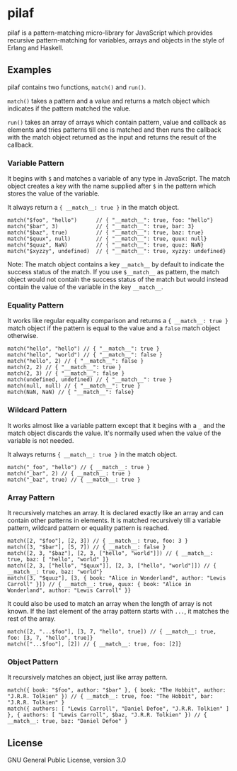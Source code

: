 # pilaf
pilaf is a pattern-matching micro-library for JavaScript which provides recursive
pattern-matching for variables, arrays and objects in the style of Erlang and
Haskell.

## Examples
pilaf contains two functions, `match()` and `run()`.

`match()` takes a pattern and a value and returns a match object which
indicates if the pattern matched the value.

`run()` takes an array of arrays which contain pattern, value and callback as
elements and tries patterns till one is matched and then runs the callback with
the match object returned as the input and returns the result of the callback.

### Variable Pattern
It begins with `$` and matches a variable of any type in JavaScript. The match
object creates a key with the name supplied after `$` in the pattern which
stores the value of the variable.

It always return a `{ __match__: true }` in the match object.

```
match("$foo", "hello")      // { "__match__": true, foo: "hello"}
match("$bar", 3)            // { "__match__": true, bar: 3}
match("$baz", true)         // { "__match__": true, baz: true}
match("$quux", null)        // { "__match__": true, quux: null}
match("$quuz", NaN)         // { "__match__": true, quuz: NaN}
match("$xyzzy", undefined)  // { "__match__": true, xyzzy: undefined}
```

Note: The match object contains a key `__match__` by default to indicate the
success status of the match. If you use `$__match__` as pattern, the match
object would not contain the success status of the match but would instead
contain the value of the variable in the key `__match__`.

### Equality Pattern
It works like regular equality comparison and returns a `{ __match__: true }` match object if
the pattern is equal to the value and a `false` match object otherwise.
```
match("hello", "hello") // { "__match__": true }
match("hello", "world") // { "__match__": false }
match("hello", 2) // { "__match__": false }
match(2, 2) // { "__match__": true }
match(2, 3) // { "__match__": false }
match(undefined, undefined) // { "__match__": true }
match(null, null) // { "__match__": true }
match(NaN, NaN) // { "__match__": false}
```

### Wildcard Pattern
It works almost like a variable pattern except that it begins with a `_` and
the match object discards the value. It's normally used when the value of the
variable is not needed.

It always returns `{ __match__: true }` in the match object.

```
match("_foo", "hello") // { __match__: true }
match("_bar", 2) // { __match__: true }
match("_baz", true) // { __match__: true }
```

### Array Pattern
It recursively matches an array. It is declared exactly like an array and can
contain other patterns in elements. It is matched recursively till a variable
pattern, wildcard pattern or equality pattern is reached.

```
match([2, "$foo"], [2, 3]) // { __match__: true, foo: 3 }
match([3, "$bar"], [5, 7]) // { __match__: false }
match([2, 3, "$baz"], [2, 3, ["hello", "world"]]) // { __match__: true, baz: [ "hello", "world" ]}
match([2, 3, ["hello", "$quux"]], [2, 3, ["hello", "world"]]) // { __match__: true, baz: "world"}
match([3, "$quuz"], [3, { book: "Alice in Wonderland", author: "Lewis Carroll" }]) // { __match__: true, quux: { book: "Alice in Wonderland", author: "Lewis Carroll" }}
```

It could also be used to match an array when the length of array is not known.
If the last element of the array pattern starts with `...`, it matches the rest
of the array.

```
match([2, "...$foo"], [3, 7, "hello", true]) // { __match__: true, foo: [3, 7, "hello", true]}
match(["...$foo"], [2]) // { __match__: true, foo: [2]}
```

### Object Pattern
It recursively matches an object, just like array pattern.
```
match({ book: "$foo", author: "$bar" }, { book: "The Hobbit", author: "J.R.R. Tolkien" }) // { __match__: true, foo: "The Hobbit", bar: "J.R.R. Tolkien" }
match({ authors: [ "Lewis Carroll", "Daniel Defoe", "J.R.R. Tolkien" ] }, { authors: [ "Lewis Carroll", $baz, "J.R.R. Tolkien" }) // { __match__: true, baz: "Daniel Defoe" }
```

## License
GNU General Public License, version 3.0
